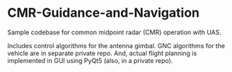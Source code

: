 # CMR-Guidance-and-Navigation
Sample codebase for common midpoint radar (CMR) operation with UAS.

Includes control algorithms for the antenna gimbal. 
GNC algorithms for the vehicle are in separate private repo. 
And, actual flight planning is implemented in GUI using PyQt5 (also, in a private repo).

